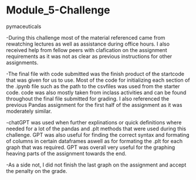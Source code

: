 # Module_5-Challenge
pymaceuticals

-During this challenge most of the material referenced came from rewatching lectures as well as assistance during office hours. I also received help from fellow peers with clafication on the assignment requirements as it was not as clear as previous instructions for other assignments. 

-The final file with code submitted was the finish product of the startcode that was given for us to use. Most of the code for initializing each section of the .ipynb file such as the path to the csvfiles was used from the starter code. code was also mostly taken from inclass activities and can be found throughout the final file submitted for grading. I also referenced the previous Pandas assignment for the first half of the assignment as it was moderately similar. 

-chatGPT was used when further explinations or quick definitions where needed for a lot of the pandas and .plt methods that were used during this challenge. GPT was also useful for finding the correct syntax and formating of columns in certain dataframes aswell as for formating the .plt for each graph that was required. GPT was overall very useful for the graphing heaving parts of the assignment towards the end. 

-As a side not, I did not finish the last graph on the assignment and accept the penalty on the grade. 
